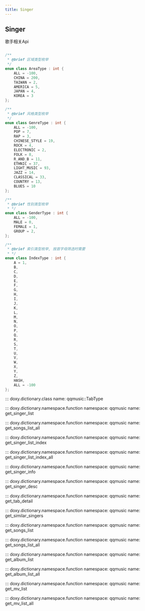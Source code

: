 ```yaml
---
title: Singer
---
```


## Singer

歌手相关Api

```cpp

/**
 * @brief 区域类型枚举
 */
enum class AreaType : int {
    ALL = -100,
    CHINA = 200,
    TAIWAN = 2,
    AMERICA = 5,
    JAPAN = 4,
    KOREA = 3
};

/**
 * @brief 风格类型枚举
 */
enum class GenreType : int {
    ALL = -100,
    POP = 7,
    RAP = 3,
    CHINESE_STYLE = 19,
    ROCK = 4,
    ELECTRONIC = 2,
    FOLK = 8,
    R_AND_B = 11,
    ETHNIC = 37,
    LIGHT_MUSIC = 93,
    JAZZ = 14,
    CLASSICAL = 33,
    COUNTRY = 13,
    BLUES = 10
};

/**
 * @brief 性别类型枚举
 * */
enum class GenderType : int {
    ALL = -100,
    MALE = 0,
    FEMALE = 1,
    GROUP = 2,
};

/**
 * @brief 索引类型枚举, 按首字母筛选时需要
 * */
enum class IndexType : int {
    A = 1,
    B,
    C,
    D,
    E,
    F,
    G,
    H,
    I,
    J,
    K,
    L,
    M,
    N,
    O,
    P,
    Q,
    R,
    S,
    T,
    U,
    V,
    W,
    X,
    Y,
    Z,
    HASH,
    ALL = -100
};
```

::: doxy.dictionary.class
    name: qqmusic::TabType

::: doxy.dictionary.namespace.function
    namespace: qqmusic
    name: get_singer_list

::: doxy.dictionary.namespace.function
    namespace: qqmusic
    name: get_songs_list_all

::: doxy.dictionary.namespace.function
    namespace: qqmusic
    name: get_singer_list_index

::: doxy.dictionary.namespace.function
    namespace: qqmusic
    name: get_singer_list_index_all

::: doxy.dictionary.namespace.function
    namespace: qqmusic
    name: get_singer_info

::: doxy.dictionary.namespace.function
    namespace: qqmusic
    name: get_singer_desc

::: doxy.dictionary.namespace.function
    namespace: qqmusic
    name: get_tab_detail

::: doxy.dictionary.namespace.function
    namespace: qqmusic
    name: get_similar_singers

::: doxy.dictionary.namespace.function
    namespace: qqmusic
    name: get_songs_list

::: doxy.dictionary.namespace.function
    namespace: qqmusic
    name: get_songs_list_all

::: doxy.dictionary.namespace.function
    namespace: qqmusic
    name: get_album_list

::: doxy.dictionary.namespace.function
    namespace: qqmusic
    name: get_album_list_all

::: doxy.dictionary.namespace.function
    namespace: qqmusic
    name: get_mv_list

::: doxy.dictionary.namespace.function
    namespace: qqmusic
    name: get_mv_list_all
